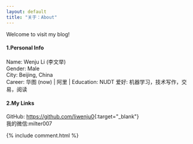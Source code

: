 ```yaml
---
layout: default
title: "关于：About"
---
```

Welcome to visit my blog!

#### 1.Personal Info
Name: Wenju Li (李文举)  
Gender: Male  
City: Beijing, China   
Career: 华图 (now) | 阿里 | 
Education: NUDT 
爱好: 机器学习，技术写作，交易，阅读

#### 2.My Links
GitHub: <https://github.com/liwenju0>{:target="_blank"}  
我的微信:milter007


{% include comment.html %}
